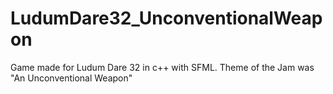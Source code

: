# LudumDare32_UnconventionalWeapon
Game made for Ludum Dare 32 in c++ with SFML. Theme of the Jam was "An Unconventional Weapon"